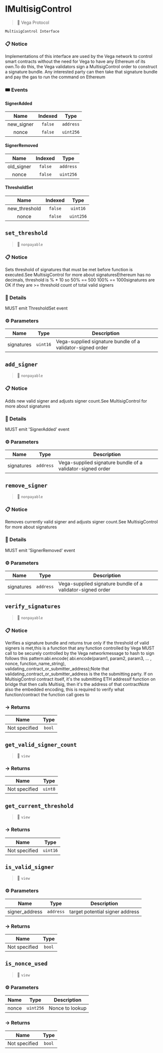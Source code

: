 # IMultisigControl
> 👤 Vega Protocol
```
MultisigControl Interface
```


### 📋 Notice

Implementations of this interface are used by the Vega network to control smart contracts without the need for Vega to have any Ethereum of its own.To do this, the Vega validators sign a MultisigControl order to construct a signature bundle. Any interested party can then take that signature bundle and pay the gas to run the command on Ethereum




### 🎟 Events


#### SignerAdded
| Name | Indexed | Type |
|:-:|:-:|:-:|
| new_signer | `false` | `address` |
| nonce | `false` | `uint256` |


#### SignerRemoved
| Name | Indexed | Type |
|:-:|:-:|:-:|
| old_signer | `false` | `address` |
| nonce | `false` | `uint256` |


#### ThresholdSet
| Name | Indexed | Type |
|:-:|:-:|:-:|
| new_threshold | `false` | `uint16` |
| nonce | `false` | `uint256` |



## `set_threshold`

>👀 `nonpayable`

### 📋 Notice

Sets threshold of signatures that must be met before function is executed.See MultisigControl for more about signaturesEthereum has no decimals, threshold is % * 10 so 50% == 500 100% == 1000signatures are OK if they are >= threshold count of total valid signers


### 🔎 Details

MUST emit ThresholdSet event

### ⚙️ Parameters

| Name | Type | Description |
|:-:|:-:| - |
| signatures | `uint16` | Vega-supplied signature bundle of a validator-signed order |



## `add_signer`

>👀 `nonpayable`

### 📋 Notice

Adds new valid signer and adjusts signer count.See MultisigControl for more about signatures


### 🔎 Details

MUST emit &#39;SignerAdded&#39; event

### ⚙️ Parameters

| Name | Type | Description |
|:-:|:-:| - |
| signatures | `address` | Vega-supplied signature bundle of a validator-signed order |



## `remove_signer`

>👀 `nonpayable`

### 📋 Notice

Removes currently valid signer and adjusts signer count.See MultisigControl for more about signatures


### 🔎 Details

MUST emit &#39;SignerRemoved&#39; event

### ⚙️ Parameters

| Name | Type | Description |
|:-:|:-:| - |
| signatures | `address` | Vega-supplied signature bundle of a validator-signed order |



## `verify_signatures`

>👀 `nonpayable`

### 📋 Notice

Verifies a signature bundle and returns true only if the threshold of valid signers is met,this is a function that any function controlled by Vega MUST call to be securely controlled by the Vega networkmessage to hash to sign follows this pattern:abi.encode( abi.encode(param1, param2, param3, ... , nonce, function_name_string), validating_contract_or_submitter_address);Note that validating_contract_or_submitter_address is the the submitting party. If on MultisigControl contract itself, it&#39;s the submitting ETH addressif function on bridge that then calls Multisig, then it&#39;s the address of that contractNote also the embedded encoding, this is required to verify what function/contract the function call goes to



### → Returns



| Name | Type |
|:-:|:-:|
|  Not specified  | `bool` |



## `get_valid_signer_count`

>👀 `view`




### → Returns



| Name | Type |
|:-:|:-:|
|  Not specified  | `uint8` |



## `get_current_threshold`

>👀 `view`




### → Returns



| Name | Type |
|:-:|:-:|
|  Not specified  | `uint16` |



## `is_valid_signer`

>👀 `view`




### ⚙️ Parameters

| Name | Type | Description |
|:-:|:-:| - |
| signer_address | `address` | target potential signer address |

### → Returns



| Name | Type |
|:-:|:-:|
|  Not specified  | `bool` |



## `is_nonce_used`

>👀 `view`




### ⚙️ Parameters

| Name | Type | Description |
|:-:|:-:| - |
| nonce | `uint256` | Nonce to lookup |

### → Returns



| Name | Type |
|:-:|:-:|
|  Not specified  | `bool` |



